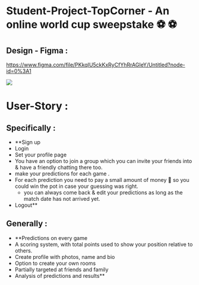 # Student-Project-TopCorner - An online world cup sweepstake :soccer: :soccer: 

## Design - Figma :

https://www.figma.com/file/PKkqIU5ckKxRyCfYhRrAGIeY/Untitled?node-id=0%3A1

![](https://i.imgur.com/KX5GhKz.png)



# User-Story : 
## Specifically :

* **Sign up 
* Login 
* Set your profile page 
* You have an option to join a group which you can invite your friends into & have a friendly chatting there too.
* make your predictions for each game .
* For each prediction you need to pay a small amount of money :money_with_wings: so you could win the pot in case your guessing was right.
   * you can always come back & edit your predictions as long as the match date has not arrived yet.
* Logout**


 ## Generally :
* **Predictions on every game
* A scoring system, with total points used to show your position relative to others.
* Create profile with photos, name and bio
* Option to create your own rooms
* Partially targeted at friends and family
* Analysis of predictions and results**








